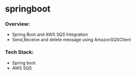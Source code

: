 # springboot

### Overview: ###

* Spring Boot and AWS SQS Integration
* Send,Receive and delete message using AmazonSQSClient

### Tech Stack:  ###

* Spring boot
* AWS SQS



